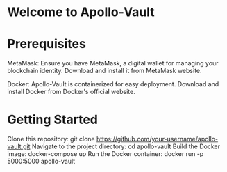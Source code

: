 
# Welcome to Apollo-Vault
# Prerequisites
MetaMask: Ensure you have MetaMask, a digital wallet for managing your blockchain identity. Download and install it from MetaMask website.

Docker: Apollo-Vault is containerized for easy deployment. Download and install Docker from Docker's official website.

# Getting Started
Clone this repository: git clone https://github.com/your-username/apollo-vault.git
Navigate to the project directory: cd apollo-vault
Build the Docker image: docker-compose up
Run the Docker container: docker run -p 5000:5000 apollo-vault

